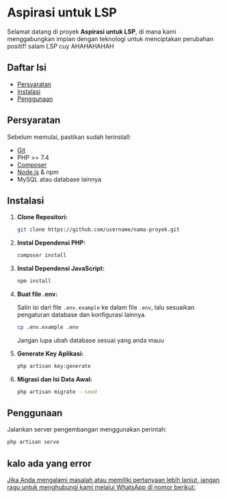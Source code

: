 # Aspirasi untuk LSP

Selamat datang di proyek **Aspirasi untuk LSP**, di mana kami menggabungkan impian dengan teknologi untuk menciptakan perubahan positif!
salam LSP cuy AHAHAHAHAH

## Daftar Isi

- [Persyaratan](#persyaratan)
- [Instalasi](#instalasi)
- [Penggunaan](#penggunaan)

## Persyaratan

Sebelum memulai, pastikan sudah terinstall:

- [Git](https://git-scm.com/downloads)
- PHP >= 7.4
- [Composer](https://getcomposer.org/download/)
- [Node.js](https://nodejs.org/en/download/) & npm
- MySQL atau database lainnya

## Instalasi

1. **Clone Repositori:**

    ```bash
    git clone https://github.com/username/nama-proyek.git
    ```

2. **Instal Dependensi PHP:**

    ```bash
    composer install
    ```

3. **Instal Dependensi JavaScript:**

    ```bash
    npm install
    ```

4. **Buat file .env:**

    Salin isi dari file `.env.example` ke dalam file `.env`, lalu sesuaikan pengaturan database dan konfigurasi lainnya.
     ```bash
    cp .env.example .env
    ```
    Jangan lupa ubah database sesuai yang anda mauu

6. **Generate Key Aplikasi:**

    ```bash
    php artisan key:generate
    ```

7. **Migrasi dan Isi Data Awal:**

    ```bash
    php artisan migrate --seed
    ```

## Penggunaan

Jalankan server pengembangan menggunakan perintah:

```bash
php artisan serve
```
## kalo ada yang error
[Jika Anda mengalami masalah atau memiliki pertanyaan lebih lanjut, jangan ragu untuk menghubungi kami melalui WhatsApp di nomor berikut:](https://wa.me/6285758502769)

